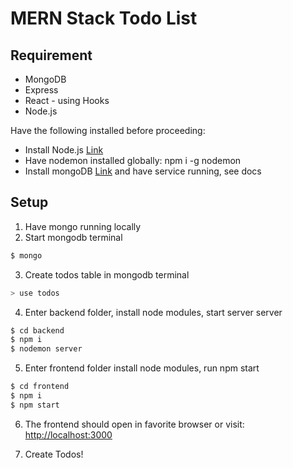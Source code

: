 # MERN Stack Todo List

## Requirement

- MongoDB
- Express
- React - using Hooks
- Node.js

Have the following installed before proceeding:

- Install Node.js [Link](https://nodejs.org/en/download/)
- Have nodemon installed globally: npm i -g nodemon
- Install mongoDB [Link](https://docs.mongodb.com/manual/installation/) and have service running, see docs

## Setup

1. Have mongo running locally
2. Start mongodb terminal

```bash
$ mongo
```

3. Create todos table in mongodb terminal

```bash
> use todos
```

4. Enter backend folder, install node modules, start server server

```bash
$ cd backend
$ npm i
$ nodemon server
```

5. Enter frontend folder install node modules, run npm start

```bash
$ cd frontend
$ npm i
$ npm start
```

6. The frontend should open in favorite browser or visit: [http://localhost:3000](http://localhost:3000)

7. Create Todos!
